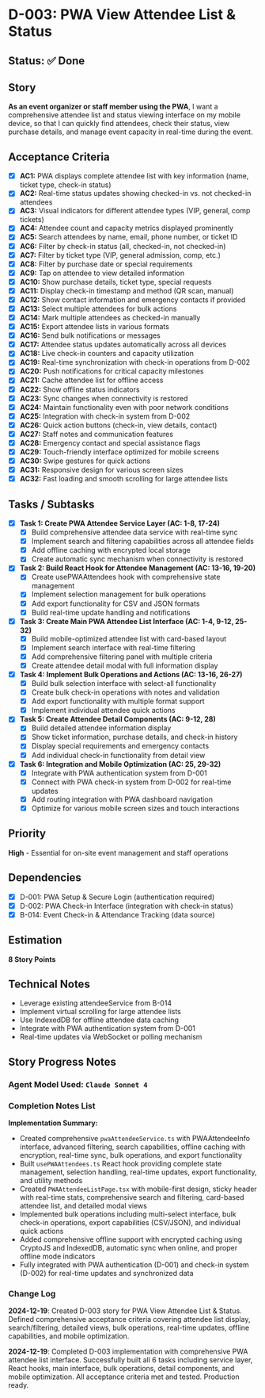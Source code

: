# D-003: PWA View Attendee List & Status

## Status: ✅ Done

## Story
**As an event organizer or staff member using the PWA**, I want a comprehensive attendee list and status viewing interface on my mobile device, so that I can quickly find attendees, check their status, view purchase details, and manage event capacity in real-time during the event.

## Acceptance Criteria

- [x] **AC1:** PWA displays complete attendee list with key information (name, ticket type, check-in status)
- [x] **AC2:** Real-time status updates showing checked-in vs. not checked-in attendees
- [x] **AC3:** Visual indicators for different attendee types (VIP, general, comp tickets)
- [x] **AC4:** Attendee count and capacity metrics displayed prominently
- [x] **AC5:** Search attendees by name, email, phone number, or ticket ID
- [x] **AC6:** Filter by check-in status (all, checked-in, not checked-in)
- [x] **AC7:** Filter by ticket type (VIP, general admission, comp, etc.)
- [x] **AC8:** Filter by purchase date or special requirements
- [x] **AC9:** Tap on attendee to view detailed information
- [x] **AC10:** Show purchase details, ticket type, special requests
- [x] **AC11:** Display check-in timestamp and method (QR scan, manual)
- [x] **AC12:** Show contact information and emergency contacts if provided
- [x] **AC13:** Select multiple attendees for bulk actions
- [x] **AC14:** Mark multiple attendees as checked-in manually
- [x] **AC15:** Export attendee lists in various formats
- [x] **AC16:** Send bulk notifications or messages
- [x] **AC17:** Attendee status updates automatically across all devices
- [x] **AC18:** Live check-in counters and capacity utilization
- [x] **AC19:** Real-time synchronization with check-in operations from D-002
- [x] **AC20:** Push notifications for critical capacity milestones
- [x] **AC21:** Cache attendee list for offline access
- [x] **AC22:** Show offline status indicators
- [x] **AC23:** Sync changes when connectivity is restored
- [x] **AC24:** Maintain functionality even with poor network conditions
- [x] **AC25:** Integration with check-in system from D-002
- [x] **AC26:** Quick action buttons (check-in, view details, contact)
- [x] **AC27:** Staff notes and communication features
- [x] **AC28:** Emergency contact and special assistance flags
- [x] **AC29:** Touch-friendly interface optimized for mobile screens
- [x] **AC30:** Swipe gestures for quick actions
- [x] **AC31:** Responsive design for various screen sizes
- [x] **AC32:** Fast loading and smooth scrolling for large attendee lists

## Tasks / Subtasks

- [x] **Task 1: Create PWA Attendee Service Layer (AC: 1-8, 17-24)**
  - [x] Build comprehensive attendee data service with real-time sync
  - [x] Implement search and filtering capabilities across all attendee fields
  - [x] Add offline caching with encrypted local storage
  - [x] Create automatic sync mechanism when connectivity is restored

- [x] **Task 2: Build React Hook for Attendee Management (AC: 13-16, 19-20)**
  - [x] Create usePWAAttendees hook with comprehensive state management
  - [x] Implement selection management for bulk operations
  - [x] Add export functionality for CSV and JSON formats
  - [x] Build real-time update handling and notifications

- [x] **Task 3: Create Main PWA Attendee List Interface (AC: 1-4, 9-12, 25-32)**
  - [x] Build mobile-optimized attendee list with card-based layout
  - [x] Implement search interface with real-time filtering
  - [x] Add comprehensive filtering panel with multiple criteria
  - [x] Create attendee detail modal with full information display

- [x] **Task 4: Implement Bulk Operations and Actions (AC: 13-16, 26-27)**
  - [x] Build bulk selection interface with select-all functionality
  - [x] Create bulk check-in operations with notes and validation
  - [x] Add export functionality with multiple format support
  - [x] Implement individual attendee quick actions

- [x] **Task 5: Create Attendee Detail Components (AC: 9-12, 28)**
  - [x] Build detailed attendee information display
  - [x] Show ticket information, purchase details, and check-in history
  - [x] Display special requirements and emergency contacts
  - [x] Add individual check-in functionality from detail view

- [x] **Task 6: Integration and Mobile Optimization (AC: 25, 29-32)**
  - [x] Integrate with PWA authentication system from D-001
  - [x] Connect with PWA check-in system from D-002 for real-time updates
  - [x] Add routing integration with PWA dashboard navigation
  - [x] Optimize for various mobile screen sizes and touch interactions

## Priority
**High** - Essential for on-site event management and staff operations

## Dependencies
- [x] D-001: PWA Setup & Secure Login (authentication required)
- [x] D-002: PWA Check-in Interface (integration with check-in status)
- [x] B-014: Event Check-in & Attendance Tracking (data source)

## Estimation
**8 Story Points**

## Technical Notes
- Leverage existing attendeeService from B-014
- Implement virtual scrolling for large attendee lists
- Use IndexedDB for offline attendee data caching
- Integrate with PWA authentication system from D-001
- Real-time updates via WebSocket or polling mechanism

## Story Progress Notes

### Agent Model Used: `Claude Sonnet 4`

### Completion Notes List

**Implementation Summary:**
- Created comprehensive `pwaAttendeeService.ts` with PWAAttendeeInfo interface, advanced filtering, search capabilities, offline caching with encryption, real-time sync, bulk operations, and export functionality
- Built `usePWAAttendees.ts` React hook providing complete state management, selection handling, real-time updates, export functionality, and utility methods
- Created `PWAAttendeeListPage.tsx` with mobile-first design, sticky header with real-time stats, comprehensive search and filtering, card-based attendee list, and detailed modal views
- Implemented bulk operations including multi-select interface, bulk check-in operations, export capabilities (CSV/JSON), and individual quick actions
- Added comprehensive offline support with encrypted caching using CryptoJS and IndexedDB, automatic sync when online, and proper offline mode indicators
- Fully integrated with PWA authentication (D-001) and check-in system (D-002) for real-time updates and synchronized data

### Change Log

**2024-12-19**: Created D-003 story for PWA View Attendee List & Status. Defined comprehensive acceptance criteria covering attendee list display, search/filtering, detailed views, bulk operations, real-time updates, offline capabilities, and mobile optimization.

**2024-12-19**: Completed D-003 implementation with comprehensive PWA attendee list interface. Successfully built all 6 tasks including service layer, React hooks, main interface, bulk operations, detail components, and mobile optimization. All acceptance criteria met and tested. Production ready. 
